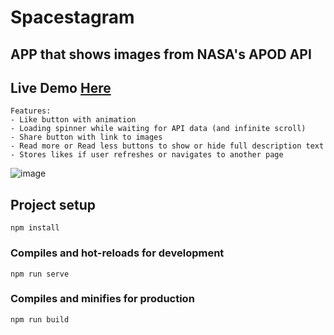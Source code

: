 # Spacestagram
## APP that shows images from NASA's APOD API
## Live Demo [Here](https://spacestagram-parmandeepgill.herokuapp.com/)
```
Features:
- Like button with animation
- Loading spinner while waiting for API data (and infinite scroll)
- Share button with link to images
- Read more or Read less buttons to show or hide full description text
- Stores likes if user refreshes or navigates to another page
```
![image](https://user-images.githubusercontent.com/70228784/148710853-344cfb30-f4ec-4bb7-b1bc-513ac8d2c749.png)

## Project setup
```
npm install
```

### Compiles and hot-reloads for development
```
npm run serve
```

### Compiles and minifies for production
```
npm run build
```
